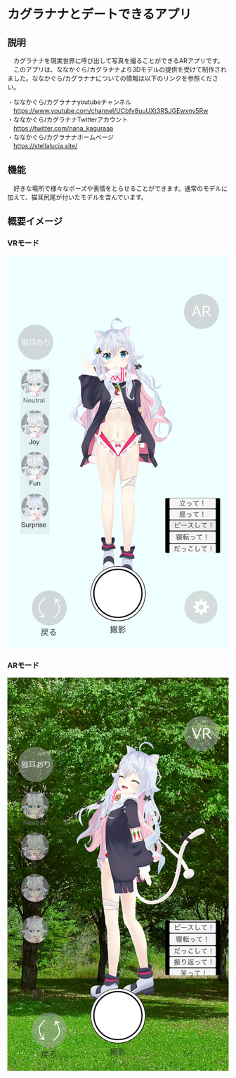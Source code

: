 # カグラナナとデートできるアプリ
## 説明
　カグラナナを現実世界に呼び出して写真を撮ることができるARアプリです。  
　このアプリは、ななかぐら/カグラナナより3Dモデルの提供を受けて制作されました。ななかぐら/カグラナナについての情報は以下のリンクを参照ください。
 
・ななかぐら/カグラナナyoutubeチャンネル  
　https://www.youtube.com/channel/UCbfv8uuUXt3RSJGEwxny5Rw  
・ななかぐら/カグラナナTwitterアカウント  
　https://twitter.com/nana_kaguraaa  
・ななかぐら/カグラナナホームページ  
　https://stellalucia.site/  
 
## 機能
　好きな場所で様々なポーズや表情をとらせることができます。通常のモデルに加えて、猫耳尻尾が付いたモデルを含んでいます。 
 
## 概要イメージ
### VRモード  
![イメージ1](https://github.com/knanaappdevelops/An-app-that-lets-you-date-Kaguranana_HP/blob/master/SimulatorScreenShot-iPhone8Plus_mini.png)  
### ARモード  
![イメージ2](https://github.com/knanaappdevelops/An-app-that-lets-you-date-Kaguranana_HP/blob/master/Simulator%20Screen%20Shot%20-%20iPhone%208%20Plus_mini.png)  
